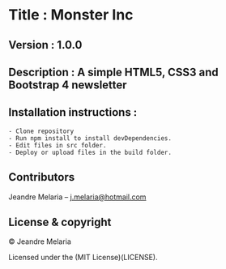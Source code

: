 # Title : Monster Inc 

## Version : 1.0.0

## Description : A simple HTML5, CSS3 and Bootstrap 4 newsletter

## Installation instructions : 
	- Clone repository
	- Run npm install to install devDependencies.
	- Edit files in src folder.
	- Deploy or upload files in the build folder.

## Contributors
Jeandre Melaria – j.melaria@hotmail.com

## License & copyright

&copy; Jeandre Melaria 

Licensed under the (MIT License)(LICENSE).